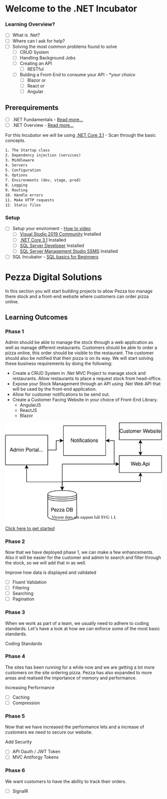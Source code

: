 # **Welcome to the .NET Incubator**

### **Learning Overview?**

- [ ] What is .Net?
- [ ] Where can I ask for help?
- [ ] Solving the most common problems found to solve
  - [ ] CRUD System
  - [ ] Handling Background Jobs
  - [ ] Creating an API
    - [ ] RESTful
  - [ ] Bulding a Front-End to consume your API - **your choice*
    - [ ] Blazor or
    - [ ] React or
    - [ ] Angular

## **Prerequirements**

- [ ] .NET Fundamentals - [Read more...](https://github.com/entelect-incubator/.Net/tree/master/01.%20Fundamentals)
- [ ] .NET Overview - [Read more...](https://docs.microsoft.com/en-us/aspnet/core/fundamentals/?view=aspnetcore-3.1&tabs=windows)

For this Incubator we will be using [.NET Core 3.1](https://dotnet.microsoft.com/download) - Scan through the basic concepts.

    1. The Startup class
    2. Dependency injection (services)
    3. Middleware
    4. Servers
    5. Configuration
    6. Options
    7. Environments (dev, stage, prod)
    8. Logging
    9. Routing
    10. Handle errors
    11. Make HTTP requests
    12. Static files

### **Setup**

- [ ] Setup your enviroment - [How to video](https://www.youtube.com/watch?v=G1-Zfr9-3zs&list=PLLWMQd6PeGY2GVsQZ-u3DPXqwwKW8MkiP)
  - [ ] [Visual Studio 2019 Community](https://visualstudio.microsoft.com/downloads/) Installed
  - [ ] [.NET Core 3.1](https://dotnet.microsoft.com/download) Installed
  - [ ] [SQL Server Developer](https://www.microsoft.com/en-us/sql-server/sql-server-downloads) Installed
  - [ ] [SQL Server Management Studio SSMS](https://docs.microsoft.com/en-us/sql/ssms/download-sql-server-management-studio-ssms?view=sql-server-ver15) Installed
- [ ] SQL Incubator - [SQL basics for Beginners](https://www.youtube.com/watch?v=9Pzj7Aj25lw)

# **Pezza Digital Solutions**

In this section you will start building projects to allow Pezza too manage there stock and a front-end website where customers can order pizza online.

## **Learning Outcomes**

### **Phase 1**

Admin should be able to manage the stock through a web application as well as manage different restaurants. Customers should be able to order a pizza online, this order should be visible to the restaurant. The customer should also be notified that their pizza is on its way. We will start solving these business requirements by doing the following:

- Create a CRUD System in .Net MVC Project to manage stock and restaurants. Allow restaurants to place a request stock from head-office.
- Expose your Stock Management through an API using .Net Web API that will be used by the front-end application.
- Allow for customer notifications to be send out.
- Create a Customer Facing Website in your choice of Front-End Library.
  - AngularJS
  - ReactJS
  - Blazor
  
![Phase 1 High Level Design](./Assets/phase1-hld.svg)

[Click here to get started]()

### **Phase 2**

Now that we have deployed phase 1, we can make a few enhancements. Also it will be easier for the customer and admin to search and filter through the stock, so we will add that in as well.

Improve how data is displayed and validated

- [ ] Fluent Validation
- [ ] Filtering
- [ ] Searching
- [ ] Pagination

### **Phase 3**

 When we work as part of a team, we usually need to adhere to coding standards. Let's have a look at how we can enforce some of the most basic standards.
  
 Coding Standards
  
### **Phase 4**

The sites has been running for a while now and we are getting a lot more customers on the site ordering pizza. Pezza has also expanded to more areas and realised the importance of memory and performance.

Increasing Performance

- [ ] Caching
- [ ] Compression
  
### **Phase 5**

Now that we have increased the performance lets and a increase of customers we need to secure our website.

Add Security
- [ ] API Oauth / JWT Token
- [ ] MVC Antiforgy Tokens

### **Phase 6**

We want customers to have the ability to track their orders.
- [ ] SignalR
